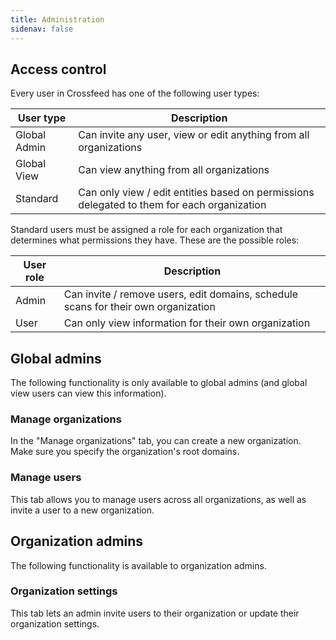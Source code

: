 ```yaml
---
title: Administration
sidenav: false
---
```


## Access control

Every user in Crossfeed has one of the following user types:

| User type    | Description                                                                                |
| ------------ | ------------------------------------------------------------------------------------------ |
| Global Admin | Can invite any user, view or edit anything from all organizations                          |
| Global View  | Can view anything from all organizations                                                   |
| Standard     | Can only view / edit entities based on permissions delegated to them for each organization |

Standard users must be assigned a role for each organization that determines what permissions they have. These are the possible roles:

| User role | Description                                                                        |
| --------- | ---------------------------------------------------------------------------------- |
| Admin     | Can invite / remove users, edit domains, schedule scans for their own organization |
| User      | Can only view information for their own organization                               |

## Global admins

The following functionality is only available to global admins (and global view users can view this information).

### Manage organizations

In the "Manage organizations" tab, you can create a new organization. Make sure you specify the organization's root domains.

### Manage users

This tab allows you to manage users across all organizations, as well as invite a user to a new organization.

## Organization admins

The following functionality is available to organization admins.

### Organization settings

This tab lets an admin invite users to their organization or update their organization settings.

